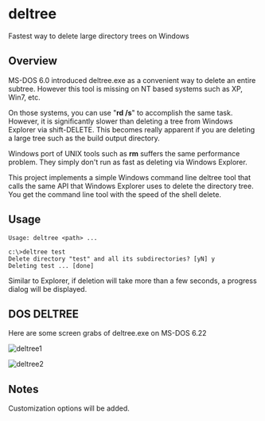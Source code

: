 # deltree

Fastest way to delete large directory trees on Windows

## Overview

MS-DOS 6.0 introduced deltree.exe as a convenient way to delete an
entire subtree. However this tool is missing on NT based systems such
as XP, Win7, etc.

On those systems, you can use "**rd /s**" to accomplish the same task.
However, it is significantly slower than deleting a tree from Windows
Explorer via shift-DELETE. This becomes really apparent if you are
deleting a large tree such as the build output directory.

Windows port of UNIX tools such as **rm** suffers the same performance
problem. They simply don't run as fast as deleting via Windows
Explorer.

This project implements a simple Windows command line deltree tool
that calls the same API that Windows Explorer uses to delete the
directory tree. You get the command line tool with the speed of the
shell delete.

## Usage

```
Usage: deltree <path> ...
```

```
c:\>deltree test
Delete directory "test" and all its subdirectories? [yN] y
Deleting test ... [done]
```

Similar to Explorer, if deletion will take more than a few seconds, a
progress dialog will be displayed.

## DOS DELTREE

Here are some screen grabs of deltree.exe on MS-DOS 6.22

![deltree1](https://github.com/ai7/deltree/raw/master/images/dos-deltree1.png)

![deltree2](https://github.com/ai7/deltree/raw/master/images/dos-deltree2.png)

## Notes

Customization options will be added.
